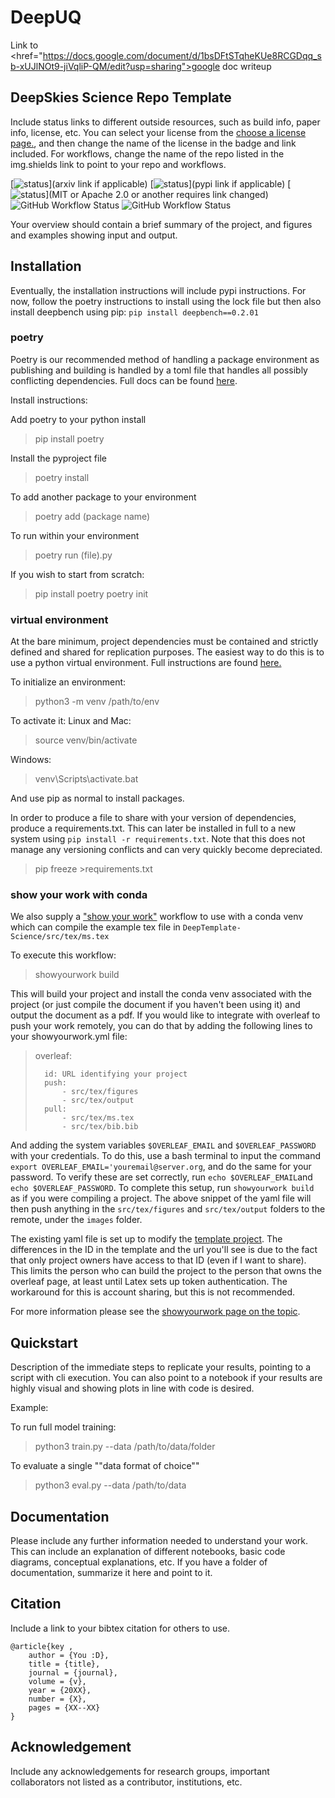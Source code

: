 # DeepUQ
Link to <href="https://docs.google.com/document/d/1bsDFtSTqheKUe8RCGDqq_sb-xUJlNOt9-jiVqliP-QM/edit?usp=sharing">google doc writeup</a>

## DeepSkies Science Repo Template 
Include status links to different outside resources, such as build info, paper info, license, etc. 
You can select your license from the [choose a license page.](https://choosealicense.com/licenses/), and then change the name of the license in the badge and link included. 
For workflows, change the name of the repo listed in the img.shields link to point to your repo and workflows.

[![status](https://img.shields.io/badge/arXiv-000.000-red)](arxiv link if applicable)
[![status](https://img.shields.io/badge/PyPi-0.0.0.0-blue)](pypi link if applicable)
[![status](https://img.shields.io/badge/License-MIT-lightgrey)](MIT or Apache 2.0 or another requires link changed)
![GitHub Workflow Status](https://img.shields.io/github/workflow/status/owner/repo/build-repo)
![GitHub Workflow Status](https://img.shields.io/github/workflow/status/owner/repo/test-repo?label=test)

Your overview should contain a brief summary of the project, and figures and examples showing input and output. 

## Installation 
Eventually, the installation instructions will include pypi instructions. For now, follow the poetry instructions to install using the lock file but then also install deepbench using pip:
` pip install deepbench==0.2.01 `
### poetry 
Poetry is our recommended method of handling a package environment as publishing and building is handled by a toml file that handles all possibly conflicting dependencies. 
Full docs can be found [here](https://python-poetry.org/docs/basic-usage/).

Install instructions: 

Add poetry to your python install 
> pip install poetry

Install the pyproject file
> poetry install 

To add another package to your environment
> poetry add (package name)

To run within your environment 
>poetry run (file).py

If you wish to start from scratch: 
> pip install poetry
> poetry init

### virtual environment
At the bare minimum, project dependencies must be contained and strictly defined and shared for replication purposes. 
The easiest way to do this is to use a python virtual environment. 
Full instructions are found [here.](https://docs.python.org/3/library/venv.html)

To initialize an environment:
> python3 -m venv /path/to/env
> 
To activate it: 
Linux and Mac: 
> source venv/bin/activate
> 
Windows: 
> venv\Scripts\activate.bat

And use pip as normal to install packages. 

In order to produce a file to share with your version of dependencies, produce a requirements.txt. 
This can later be installed in full to a new system using `pip install -r requirements.txt`. 
Note that this does not manage any versioning conflicts and can very quickly become depreciated. 
> pip freeze >requirements.txt 

### show your work with conda
We also supply a ["show your work"](https://github.com/showyourwork/showyourwork) workflow to use with a conda venv which can compile the example tex file in `DeepTemplate-Science/src/tex/ms.tex`

To execute this workflow: 
>showyourwork build

This will build your project and install the conda venv associated with the project (or just compile the document if you haven't been using it) and output the document as a pdf. 
If you would like to integrate with overleaf to push your work remotely, you can do that by adding the following lines to your showyourwork.yml file: 
> 
>   overleaf: 
> 
>       id: URL identifying your project
>       push:
>           - src/tex/figures
>           - src/tex/output
>       pull:
>           - src/tex/ms.tex
>           - src/tex/bib.bib

And adding the system variables `$OVERLEAF_EMAIL` and `$OVERLEAF_PASSWORD` with your credentials. 
To do this, use a bash terminal to input the command `export OVERLEAF_EMAIL='youremail@server.org`, and do the same for your password. 
To verify these are set correctly, run `echo $OVERLEAF_EMAIL`and `echo $OVERLEAF_PASSWORD`. 
To complete this setup, run `showyourwork build` as if you were compiling a project.
The above snippet of the yaml file will then push anything in the `src/tex/figures` and `src/tex/output` folders to the remote, under the `images` folder.  

The existing yaml file is set up to modify the [template project](*https://www.overleaf.com/read/fsjwntpjmdzw). 
The differences in the ID in the template and the url you'll see is due to the fact that only project owners have access to that ID (even if I want to share). 
This limits the person who can build the project to the person that owns the overleaf page, at least until Latex sets up token authentication. 
The workaround for this is account sharing, but this is not recommended. 

For more information please see the [showyourwork page on the topic](https://show-your.work/en/latest/overleaf/).



## Quickstart
Description of the immediate steps to replicate your results, pointing to a script with cli execution. 
You can also point to a notebook if your results are highly visual and showing plots in line with code is desired.

Example: 

To run full model training: 
> python3 train.py --data /path/to/data/folder

To evaluate a single ""data format of choice""
> python3 eval.py --data /path/to/data

## Documentation 
Please include any further information needed to understand your work. 
This can include an explanation of different notebooks, basic code diagrams, conceptual explanations, etc. 
If you have a folder of documentation, summarize it here and point to it. 

## Citation 
Include a link to your bibtex citation for others to use. 

```
@article{key , 
    author = {You :D}, 
    title = {title}, 
    journal = {journal}, 
    volume = {v}, 
    year = {20XX}, 
    number = {X}, 
    pages = {XX--XX}
}

```

## Acknowledgement 
Include any acknowledgements for research groups, important collaborators not listed as a contributor, institutions, etc. 
